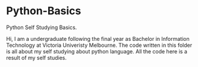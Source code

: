 # Python-Basics
Python Self Studying Basics.

Hi, I am a undergraduate following the final year as Bachelor in Information Technology at Victoria Univeristy Melbourne. The code written in this folder is all about my self studying
about python language. All the code here is a result of my self studies. 
